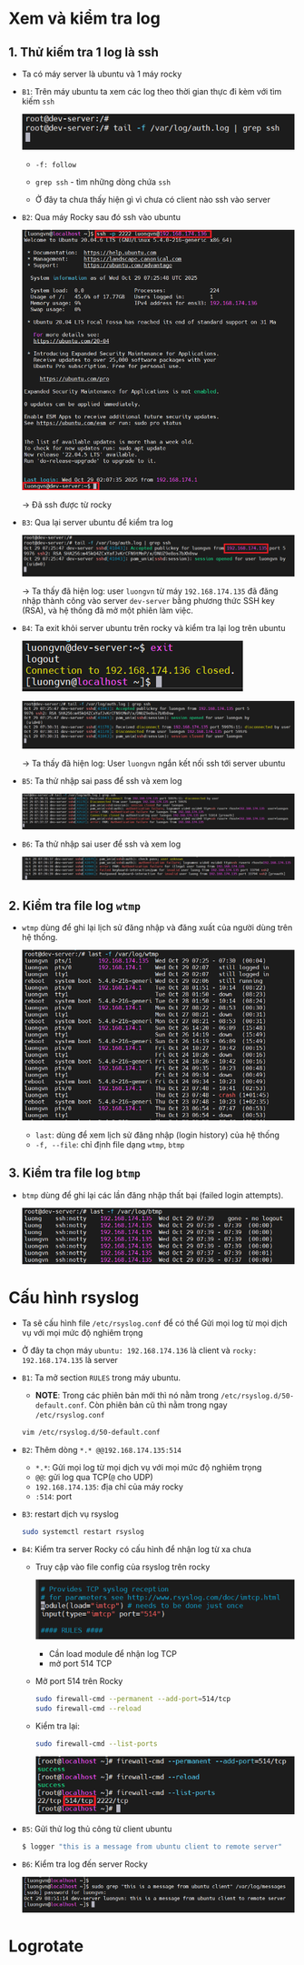 # Xem và kiểm tra log
## 1. Thử kiếm tra 1 log là ssh
- Ta có máy server là ubuntu và 1 máy rocky

- `B1`: Trên máy ubuntu ta xem các log theo thời gian thực đi kèm với tìm kiếm `ssh`

  ![alt text](../images/log_01.png)

    - `-f: follow`
    - `grep ssh` - tìm những dòng chứa `ssh`

  - Ở đây ta chưa thấy hiện gì vì chưa có client nào ssh vào server

- `B2`: Qua máy Rocky sau đó ssh vào ubuntu

  ![alt text](../images/log_02.png)

  -> Đã ssh được từ rocky 

- `B3`: Qua lại server ubuntu để kiểm tra log

  ![alt text](../images/log_03.png)

  -> Ta thấy đã hiện log: user `luongvn` từ máy `192.168.174.135` đã đăng nhập thành công vào server `dev-server` bằng phương thức SSH key (RSA), và hệ thống đã mở một phiên làm việc.

- `B4`: Ta exit khỏi server ubuntu trên rocky và kiểm tra lại log trên ubuntu

  ![alt text](../images/log_04.png)

  ![alt text](../images/log_05.png)


  -> Ta thấy đã hiện log: User `luongvn` ngắn kết nối ssh tới server ubuntu


- `B5`: Ta thử nhập sai pass để ssh và xem log 

  ![alt text](../images/log_06.png)

- `B6`: Ta thử nhập sai user để ssh và xem log

  ![alt text](../images/log_07.png)


## 2. Kiểm tra file log `wtmp`

- `wtmp` dùng để ghi lại lịch sử đăng nhập và đăng xuất của người dùng trên hệ thống.

  ![alt text](../images/log_08.png)

  - `last`: dùng để xem lịch sử đăng nhập (login history) của hệ thống
  - `-f, --file`: chỉ định file dạng `wtmp`, `btmp`

## 3. Kiểm tra file log `btmp`

- `btmp` dùng để ghi lại các lần đăng nhập thất bại (failed login attempts).

  ![alt text](../images/log_09.png)

# Cấu hình rsyslog
- Ta sẽ cấu hình file `/etc/rsyslog.conf` để có thể Gửi mọi log từ mọi dịch vụ với mọi mức độ nghiêm trọng
- Ở đây ta chọn máy `ubuntu: 192.168.174.136` là client và `rocky: 192.168.174.135` là server

- `B1`: Ta mở section `RULES` trong máy ubuntu. 
  - **NOTE**: Trong các phiên bản mới thì nó nằm trong `/etc/rsyslog.d/50-default.conf`. Còn phiên bản cũ thì nằm trong ngay `/etc/rsyslog.conf`

  ```bash
  vim /etc/rsyslog.d/50-default.conf
  ```

- `B2`: Thêm dòng `*.* @@192.168.174.135:514`
  - `*.*`: Gửi mọi log từ mọi dịch vụ với mọi mức độ nghiêm trọng
  - `@@`: gửi log qua TCP(`@` cho UDP)
  - `192.168.174.135`: địa chỉ của máy rocky 
  - `:514`: port


- `B3`: restart dịch vụ rsyslog

  ```bash
  sudo systemctl restart rsyslog
  ```

- `B4`: Kiểm tra server Rocky có cấu hình để nhận log từ xa chưa
  - Truy cập vào file config của rsyslog trên rocky

    ![alt text](../images/log_10.png)
    - Cần load module để nhận log TCP
    - mở port 514 TCP
  - Mở port 514 trên Rocky
    
    ```bash
    sudo firewall-cmd --permanent --add-port=514/tcp
    sudo firewall-cmd --reload
    ````

  - Kiểm tra lại:

    ```bash
    sudo firewall-cmd --list-ports
    ```

    ![alt text](../images/log_11.png)

- `B5`: Gửi thử log thủ công từ client ubuntu

  ```bash
  $ logger "this is a message from ubuntu client to remote server"
  ```

- `B6`: Kiểm tra log đến server Rocky

  ![alt text](../images/log_12.png)

# Logrotate
